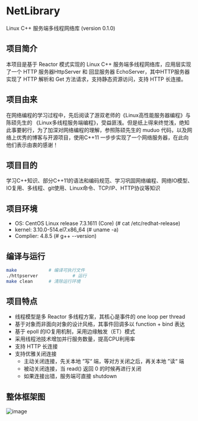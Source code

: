 # NetLibrary
Linux C++ 服务端多线程网络库 (version 0.1.0)
## 项目简介

本项目是基于 Reactor 模式实现的 Linux C++ 服务端多线程网络库，应用层实现了一个 HTTP 服务器HttpServer 和 回显服务器 EchoServer，其中HTTP服务器实现了 HTTP 解析和 Get 方法请求，支持静态资源访问，支持 HTTP 长连接。

## 项目由来

在网络编程的学习过程中，先后阅读了游双老师的《Linux高性能服务器编程》与 陈硕先生的 《Linux多线程服务端编程》，受益匪浅。但是纸上得来终觉浅，绝知此事要躬行，为了加深对网络编程的理解，参照陈硕先生的 muduo 代码，以及网络上优秀的博客与开源项目，使用C++11 一步步实现了一个网络服务器，在此向他们表示由衷的感谢！

## 项目目的

学习C++知识、部分C++11的语法和编码规范、学习巩固网络编程、网络IO模型、IO复用、多线程、git使用、Linux命令、TCP/IP、HTTP协议等知识

## 项目环境

- OS: CentOS Linux release 7.3.1611 (Core)  (# cat /etc/redhat-release)
- kernel: 3.10.0-514.el7.x86_64 (# uname -a)
- Complier: 4.8.5 (# g++ --version)

## 编译与运行

```bash
make 			# 编译可执行文件
./httpserver	         # 运行
make clean 		# 清除运行环境
```

## 项目特点

- 线程模型是多 Reactor 多线程方案，其核心是事件的 one loop per thread 
- 基于对象而非面向对象的设计风格，其事件回调多以 function + bind 表达
- 基于 epoll 的IO复用机制，采用边缘触发（ET）模式
- 采用线程池技术增加并行服务数量，提高CPU利用率
- 支持 HTTP 长连接
- 支持优雅关闭连接
  - 主动关闭连接，先关本地 ”写“ 端，等对方关闭之后，再关本地 ”读“ 端
  - 被动关闭连接，当 read() 返回 0 的时候再进行关闭
  - 如果连接出错，服务端可直接 shutdown

## 整体框架图

![image](https://user-images.githubusercontent.com/91662392/154934395-43b63264-be5c-44be-b9ec-dd09b1db0779.png)


